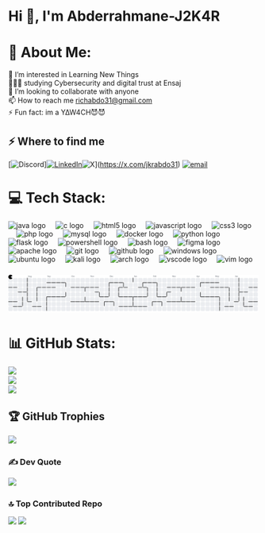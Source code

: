 
<h1>Hi 👋, I'm  Abderrahmane-J2K4R</h1>

# 💫 About Me:
👀 I’m interested in Learning New Things<br>👨🏼‍🎓 studying Cybersecurity and digital trust at Ensaj<br>💞️ I’m looking to collaborate with anyone<br>📫 How to reach me richabdo31@gmail.com<br>⚡ Fun fact: im a Y∆W4CH😈😈


## ⚡️ Where to find me

[![Discord](https://img.shields.io/badge/Discord-%237289DA.svg?logo=discord&logoColor=white)][![LinkedIn](https://img.shields.io/badge/LinkedIn-%230077B5.svg?logo=linkedin&logoColor=white)](https://linkedin.com/in/abderrahmane-saouf-945119331)![X](https://img.shields.io/badge/X-black.svg?logo=X&logoColor=white)](https://x.com/jkrabdo31) [![email](https://img.shields.io/badge/Email-D14836?logo=gmail&logoColor=white)](mailto:richabdo31@gmail.com) 

# 💻 Tech Stack:
<div align="left">
  <img src="https://cdn.jsdelivr.net/gh/devicons/devicon/icons/java/java-original.svg" height="40" alt="java logo"  />
  <img width="12" />
  <img src="https://cdn.jsdelivr.net/gh/devicons/devicon/icons/c/c-original.svg" height="40" alt="c logo"  />
  <img width="12" />
  <img src="https://skillicons.dev/icons?i=html" height="40" alt="html5 logo"  />
  <img width="12" />
  <img src="https://skillicons.dev/icons?i=js" height="40" alt="javascript logo"  />
  <img width="12" />
  <img src="https://cdn.simpleicons.org/css3/1572B6" height="40" alt="css3 logo"  />
  <img width="12" />
  <img src="https://cdn.simpleicons.org/php/777BB4" height="40" alt="php logo"  />
  <img width="12" />
  <img src="https://cdn.simpleicons.org/mysql/4479A1" height="40" alt="mysql logo"  />
  <img width="12" />
  <img src="https://cdn.simpleicons.org/docker/2496ED" height="40" alt="docker logo"  />
  <img width="12" />
  <img src="https://skillicons.dev/icons?i=python" height="40" alt="python logo"  />
  <img width="12" />
  <img src="https://skillicons.dev/icons?i=flask" height="40" alt="flask logo"  />
  <img width="12" />
  <img src="https://skillicons.dev/icons?i=powershell" height="40" alt="powershell logo"  />
  <img width="12" />
  <img src="https://cdn.simpleicons.org/gnubash/4EAA25" height="40" alt="bash logo"  />
  <img width="12" />
  <img src="https://cdn.simpleicons.org/figma/F24E1E" height="40" alt="figma logo"  />
  <img width="12" />
  <img src="https://cdn.simpleicons.org/apache/D22128" height="40" alt="apache logo"  />
  <img width="12" />
  <img src="https://cdn.simpleicons.org/git/F05032" height="40" alt="git logo"  />
  <img width="12" />
  <img src="https://cdn.simpleicons.org/github/181717" height="40" alt="github logo"  />
  <img width="12" />
  <img src="https://skillicons.dev/icons?i=windows" height="40" alt="windows logo"  />
  <img width="12" />
  <img src="https://cdn.simpleicons.org/ubuntu/E95420" height="40" alt="ubuntu logo"  />
  <img width="12" />
  <img src="https://skillicons.dev/icons?i=kali" height="40" alt="kali logo"  />
  <img width="12" />
  <img src="https://skillicons.dev/icons?i=arch" height="40" alt="arch logo"  />
  <img width="12" />
  <img src="https://cdn.jsdelivr.net/gh/devicons/devicon/icons/vscode/vscode-original.svg" height="40" alt="vscode logo"  />
  <img width="12" />
  <img src="https://cdn.jsdelivr.net/gh/devicons/devicon/icons/vim/vim-original.svg" height="40" alt="vim logo"  />
</div>

###

<picture>
  <source media="(prefers-color-scheme: dark)" srcset="https://raw.githubusercontent.com/Abderrahmane-jacker/Abderrahmane-jacker/output/pacman-contribution-graph-dark.svg">
  <source media="(prefers-color-scheme: light)" srcset="https://raw.githubusercontent.com/Abderrahmane-jacker/Abderrahmane-jacker/output/pacman-contribution-graph.svg">
  <img alt="pacman contribution graph" src="https://raw.githubusercontent.com/Abderrahmane-jacker/Abderrahmane-jacker/output/pacman-contribution-graph.svg">
</picture>

# 📊 GitHub Stats:
![](https://github-readme-stats.vercel.app/api?username=Abderrahmane-jacker&theme=dark&hide_border=false&include_all_commits=false&count_private=false)<br/>
![](https://nirzak-streak-stats.vercel.app/?user=Abderrahmane-jacker&theme=dark&hide_border=false)<br/>
![](https://github-readme-stats.vercel.app/api/top-langs/?username=Abderrahmane-jacker&theme=dark&hide_border=false&include_all_commits=false&count_private=false&layout=compact)

## 🏆 GitHub Trophies
![](https://github-profile-trophy.vercel.app/?username=Abderrahmane-jacker&theme=radical&no-frame=false&no-bg=true&margin-w=4)

### ✍️ Dev Quote
![](https://quotes-github-readme.vercel.app/api?type=horizontal&theme=radical)
### 🔝 Top Contributed Repo
![](https://github-contributor-stats.vercel.app/api?username=Abderrahmane-jacker&limit=5&theme=dark&combine_all_yearly_contributions=true)
[![](https://visitcount.itsvg.in/api?id=Abderrahmane-jacker&icon=0&color=0)](https://visitcount.itsvg.in)

